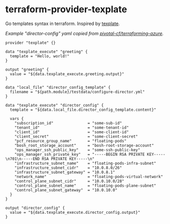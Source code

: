 # terraform-provider-texplate

Go templates syntax in terraform.
Inspired by [texplate](https://github.com/pivotal-cf/texplate).

*Example "director-config" yaml copied from [pivotal-cf/terraforming-azure](https://github.com/pivotal-cf/terraforming-azure).*

```hcl
provider "texplate" {}

data "texplate_execute" "greeting" {
  template = "Hello, world!"
}

output "greeting" {
  value = "${data.texplate_execute.greeting.output}"
}

data "local_file" "director_config_template" {
  filename = "${path.module}/testdata/configure-director.yml"
}

data "texplate_execute" "director_config" {
  template = "${data.local_file.director_config_template.content}"

  vars {
    "subscription_id"               = "some-sub-id"
    "tenant_id"                     = "some-tenant-id"
    "client_id"                     = "some-client-id"
    "client_secret"                 = "some-client-secret"
    "pcf_resource_group_name"       = "floating-pods"
    "bosh_root_storage_account"     = "bosh-root-storage-account"
    "ops_manager_ssh_public_key"    = "some-ssh-public-key"
    "ops_manager_ssh_private_key"   = "-----BEGIN RSA PRIVATE KEY-----\n701\n-----END RSA PRIVATE KEY-----\n"
    "infrastructure_subnet_name"    = "floating-pods-infra-subnet"
    "infrastructure_subnet_cidr"    = "10.0.8.0/26"
    "infrastructure_subnet_gateway" = "10.0.8.1"
    "network_name"                  = "floating-pods-virtual-network"
    "control_plane_subnet_cidr"     = "10.0.10.0/28"
    "control_plane_subnet_name"     = "floating-pods-plane-subnet"
    "control_plane_subnet_gateway"  = "10.0.10.0"
  }
}

output "director_config" {
  value = "${data.texplate_execute.director_config.output}"
}
```
